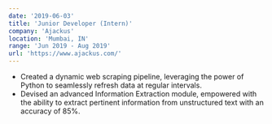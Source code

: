 ```yaml
---
date: '2019-06-03'
title: 'Junior Developer (Intern)'
company: 'Ajackus'
location: 'Mumbai, IN'
range: 'Jun 2019 - Aug 2019'
url: 'https://www.ajackus.com/'
---
```


- Created a dynamic web scraping pipeline, leveraging the power of Python to seamlessly refresh data at regular intervals.
- Devised an advanced Information Extraction module, empowered with the ability to extract pertinent information from unstructured text with an accuracy of 85%.
